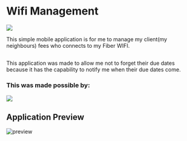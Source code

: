 # Wifi Management
![](https://img.shields.io/github/last-commit/DareAngeL/Wifi-Management)

This simple mobile application is for me to manage my client(my neighbours) fees who connects
to my Fiber WIFI. 
##
This application was made to allow me not to forget their due dates because it has the
capability to notify me when their due dates come.

### This was made possible by:
![](https://img.shields.io/badge/Android%20Studio-Bumblebee-important)

## Application Preview
![preview](https://i.ibb.co/z6X5wm7/TAJOS-WIFI.jpgg)
